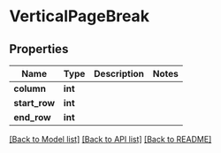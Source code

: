 # VerticalPageBreak

## Properties
Name | Type | Description | Notes
------------ | ------------- | ------------- | -------------
**column** | **int** |  | 
**start_row** | **int** |  | 
**end_row** | **int** |  | 

[[Back to Model list]](../README.md#documentation-for-models) [[Back to API list]](../README.md#documentation-for-api-endpoints) [[Back to README]](../README.md)


